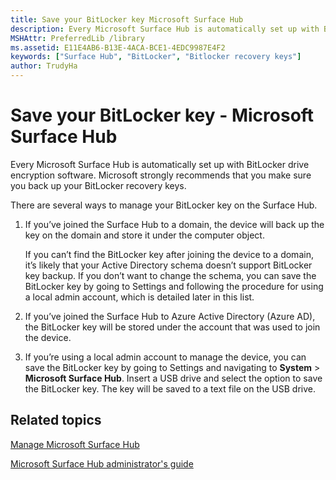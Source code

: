 ```yaml
---
title: Save your BitLocker key Microsoft Surface Hub
description: Every Microsoft Surface Hub is automatically set up with BitLocker drive encryption software. Microsoft strongly recommends that you make sure you back up your BitLocker recovery keys.
MSHAttr: PreferredLib /library
ms.assetid: E11E4AB6-B13E-4ACA-BCE1-4EDC9987E4F2
keywords: ["Surface Hub", "BitLocker", "Bitlocker recovery keys"]
author: TrudyHa
---
```


# Save your BitLocker key - Microsoft Surface Hub


Every Microsoft Surface Hub is automatically set up with BitLocker drive encryption software. Microsoft strongly recommends that you make sure you back up your BitLocker recovery keys.

There are several ways to manage your BitLocker key on the Surface Hub.

1.  If you’ve joined the Surface Hub to a domain, the device will back up the key on the domain and store it under the computer object.

    If you can’t find the BitLocker key after joining the device to a domain, it’s likely that your Active Directory schema doesn’t support BitLocker key backup. If you don’t want to change the schema, you can save the BitLocker key by going to Settings and following the procedure for using a local admin account, which is detailed later in this list.

2.  If you’ve joined the Surface Hub to Azure Active Directory (Azure AD), the BitLocker key will be stored under the account that was used to join the device.

3.  If you’re using a local admin account to manage the device, you can save the BitLocker key by going to Settings and navigating to **System** &gt; **Microsoft Surface Hub**. Insert a USB drive and select the option to save the BitLocker key. The key will be saved to a text file on the USB drive.

## Related topics


[Manage Microsoft Surface Hub](manage-surface-hub.md)

[Microsoft Surface Hub administrator's guide](surface-hub-administrators-guide.md)

 

 





